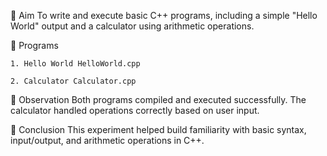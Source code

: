 🔹 Aim To write and execute basic C++ programs, including a simple "Hello World" output and a calculator using arithmetic operations.

🔹 Programs

    1. Hello World HelloWorld.cpp

    2. Calculator Calculator.cpp

🔹 Observation Both programs compiled and executed successfully. The calculator handled operations correctly based on user input.

🔹 Conclusion This experiment helped build familiarity with basic syntax, input/output, and arithmetic operations in C++.
